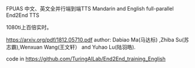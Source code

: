   FPUAS 中文、英文全并行端到端TTS Mandarin and English full-parallel End2End TTS 
  
  1080ti上百倍实时。
  
  https://arxiv.org/pdf/1812.05710.pdf  author: Dabiao Ma(马达标) ,Zhiba Su(苏志霸),Wenxuan Wang(王文轩） and Yuhao Lu(陆羽皓).
  
  code in https://github.com/TuringAILab/End2End_training_English
